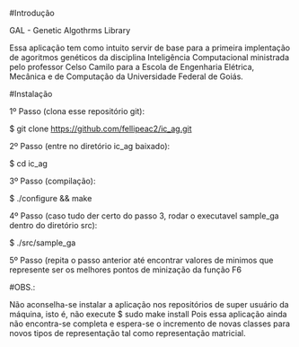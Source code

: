 
#Introdução

GAL - Genetic Algothrms Library

Essa aplicação tem como intuito servir de base para a primeira implentação de agoritmos genéticos da disciplina
Inteligência Computacional ministrada pelo professor Celso Camilo para a Escola de Engenharia Elétrica, Mecânica
e de Computação da Universidade Federal de Goiás.

#Instalação

1º Passo (clona esse repositório git):

$ git clone https://github.com/fellipeac2/ic_ag.git

2º Passo (entre no diretório ic_ag baixado):

$ cd ic_ag

3º Passo (compilação):

$ ./configure && make


4º Passo (caso tudo der certo do passo 3, rodar o executavel sample_ga dentro do diretório src):

$ ./src/sample_ga

5º Passo (repita o passo anterior até encontrar valores de minimos que represente ser os melhores pontos de minização da função
F6

#OBS.:

Não aconselha-se instalar a aplicação nos repositórios de super usuário da máquina, isto é, não execute 
$ sudo make install
Pois essa aplicação ainda não encontra-se completa e espera-se o incremento de novas classes para novos tipos de representação
tal como representação matricial.
